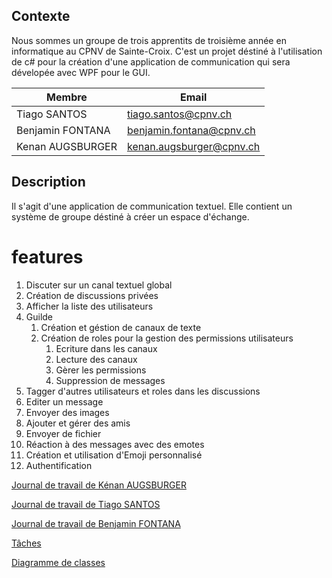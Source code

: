## Contexte

Nous sommes un groupe de trois apprentits de troisième année en informatique au CPNV de Sainte-Croix. C'est un projet déstiné à l'utilisation de c# pour la création d'une application de communication qui sera dévelopée avec WPF pour le GUI. 

| Membre | Email |
| --- | --- |
| Tiago SANTOS | tiago.santos@cpnv.ch |
| Benjamin FONTANA | benjamin.fontana@cpnv.ch |
| Kenan AUGSBURGER | kenan.augsburger@cpnv.ch |

## Description

Il s'agit d'une application de communication textuel. Elle contient un système de groupe déstiné à créer un espace d'échange. 

# features

1. Discuter sur un canal textuel global
2. Création de discussions privées
3. Afficher la liste des utilisateurs
4. Guilde
    1. Création et géstion de canaux de texte
    2. Création de roles pour la gestion des permissions utilisateurs
        1. Ecriture dans les canaux
        2. Lecture des canaux
        3. Gèrer les permissions
        4. Suppression de messages
5. Tagger d'autres utilisateurs et roles dans les discussions
6. Editer un message
7. Envoyer des images
8. Ajouter et gérer des amis
9. Envoyer de fichier
10. Réaction à des messages avec des emotes
11. Création et utilisation d'Emoji personnalisé
12. Authentification

[Journal de travail de Kénan AUGSBURGER](https://www.notion.so/3a33907b7494427bb130f1efa30bda2e)

[Journal de travail de Tiago SANTOS](https://www.notion.so/4da21dd51cc84fa59651592921f860d7)

[Journal de travail de Benjamin FONTANA](https://www.notion.so/7be329fa55b847568017dec369d813f7)

[Tâches](https://www.notion.so/5e8a52a33bfc477ba327235e7d2fc6ff)

[Diagramme de classes](Zoning/diagramme_classes.jpeg)